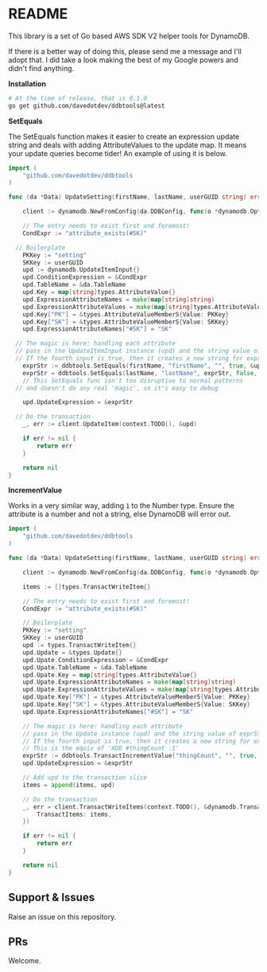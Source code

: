 # README

This library is a set of Go based AWS SDK V2 helper tools for DynamoDB.

If there is a better way of doing this, please send me a message and I'll adopt that. I did take a look making the best of my Google powers and didn't find anything.

__Installation__

```bash
# At the time of release, that is 0.1.0
go get github.com/davedotdev/ddbtools@latest
```

__SetEquals__

The SetEquals function makes it easier to create an expression update string and deals with adding AttributeValues to the update map.
It means your update queries become tider! An example of using it is below.


```go
import (
	"github.com/davedotdev/ddbtools
)

func (da *Data) UpdateSetting(firstName, lastName, userGUID string) error {

	client := dynamodb.NewFromConfig(da.DDBConfig, func(o *dynamodb.Options) {})

	// The entry needs to exist first and foremost!
	CondExpr := "attribute_exists(#SK)"

  // Boilerplate
	PKKey := "setting"
	SKKey := userGUID
	upd := dynamodb.UpdateItemInput{}
	upd.ConditionExpression = &CondExpr
	upd.TableName = &da.TableName
	upd.Key = map[string]types.AttributeValue{}
	upd.ExpressionAttributeNames = make(map[string]string)
	upd.ExpressionAttributeValues = make(map[string]types.AttributeValue)	
	upd.Key["PK"] = &types.AttributeValueMemberS{Value: PKKey}
	upd.Key["SK"] = &types.AttributeValueMemberS{Value: SKKey}
	upd.ExpressionAttributeNames["#SK"] = "SK"

  // The magic is here: handling each attribute
  // pass in the UpdateItemInput instance (upd) and the string value of exprStr
  // If the fourth input is true, then it creates a new string for exprStr
	exprStr := ddbtools.SetEquals(firstName, "firstName", "", true, &upd)
	exprStr = ddbtools.SetEquals(lastName, "lastName", exprStr, false, &upd)
	// This SetEquals func isn't too disruptive to normal patterns
  // and doesn't do any real 'magic', so it's easy to debug

	upd.UpdateExpression = &exprStr

  // Do the transaction
	_, err := client.UpdateItem(context.TODO(), &upd)

	if err != nil {
		return err
	}

	return nil
}
```

__IncrementValue__

Works in a very similar way, adding `1` to the Number type. Ensure the attribute is a number and not a string, else DynamoDB will error out.


```go
import (
	"github.com/davedotdev/ddbtools
)

func (da *Data) UpdateSetting(firstName, lastName, userGUID string) error {

	client := dynamodb.NewFromConfig(da.DDBConfig, func(o *dynamodb.Options) {})

	items := []types.TransactWriteItem{}

	// The entry needs to exist first and foremost!
	CondExpr := "attribute_exists(#SK)"

    // Boilerplate
	PKKey := "setting"
	SKKey := userGUID
	upd := types.TransactWriteItem{}
	upd.Update = &types.Update{}
	upd.Upate.ConditionExpression = &CondExpr
	upd.Upate.TableName = &da.TableName
	upd.Upate.Key = map[string]types.AttributeValue{}
	upd.Upate.ExpressionAttributeNames = make(map[string]string)
	upd.Upate.ExpressionAttributeValues = make(map[string]types.AttributeValue)	
	upd.Upate.Key["PK"] = &types.AttributeValueMemberS{Value: PKKey}
	upd.Upate.Key["SK"] = &types.AttributeValueMemberS{Value: SKKey}
	upd.Upate.ExpressionAttributeNames["#SK"] = "SK"

	// The magic is here: handling each attribute
	// pass in the Update instance (upd) and the string value of exprStr
	// If the fourth input is true, then it creates a new string for exprStr
	// This is the equiv of 'ADD #thingCount :1'
	exprStr := ddbtools.TransactIncrementValue("thingCount", "", true, &upd)
	upd.UpdateExpression = &exprStr	

	// Add upd to the transaction slice
	items = append(items, upd)

  	// Do the transaction
	_, err = client.TransactWriteItems(context.TODO(), &dynamodb.TransactWriteItemsInput{
	    TransactItems: items,
	})

	if err != nil {
		return err
	}

	return nil
}
```



## Support & Issues

Raise an issue on this repository.

## PRs

Welcome.
